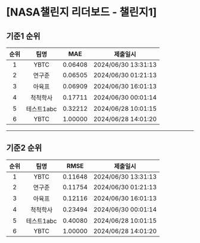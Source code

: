 # [NASA챌린지 리더보드 - 챌린지1]
## 기준1 순위
| 순위 | 팀명 | MAE | 제출일시 |
|:----:|:----:|:-----:|:----:|
| 1 | YBTC | 0.06408 | 2024/06/30 13:31:13 |
| 2 | 연구준 | 0.06505 | 2024/06/30 01:21:13 |
| 3 | 아육프 | 0.06909 | 2024/06/30 16:01:13 |
| 4 | 척척학사 | 0.17711 | 2024/06/30 00:01:14 |
| 5 | 테스트1abc | 0.32212 | 2024/06/28 10:01:15 |
| 6 | YBTC | 1.00000 | 2024/06/28 14:01:20 |
___
## 기준2 순위
| 순위 | 팀명 | RMSE | 제출일시 |
|:----:|:----:|:-----:|:----:|
| 1 | YBTC | 0.11648 | 2024/06/30 13:31:13 |
| 2 | 연구준 | 0.11754 | 2024/06/30 01:21:13 |
| 3 | 아육프 | 0.12116 | 2024/06/30 16:01:13 |
| 4 | 척척학사 | 0.23494 | 2024/06/30 00:01:14 |
| 5 | 테스트1abc | 0.40080 | 2024/06/28 10:01:15 |
| 6 | YBTC | 1.00000 | 2024/06/28 14:01:20 |
